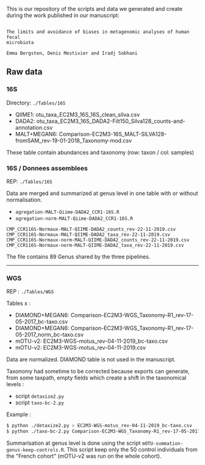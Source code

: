 This is our repository of the scripts and data 
we generated and create during the work
published in our manuscript:

```

The limits and avoidance of biases in metagenomic analyses of human fecal
microbiota 

Emma Bergsten, Denis Mestivier and Iradj Sobhani
```

## Raw data

### 16S

Directory: `./Tables/16S`

- QIIME1: otu_taxa_EC2M3_16S_16S_clean_silva.csv
- DADA2: otu_taxa_EC2M3_16S_DADA2-Filt150_Silva128_counts-and-annotation.csv
- MALT+MEGAN6: Comparison-EC2M3-16S_MALT-SILVA128-fromSAM_rev-19-01-2018_Taxonomy-mod.csv

These table contain abundances and taxonomy
(row: taxon / col: samples)

### 16S / Donnees assemblees

REP: `./Tables/16S`

Data are merged and summarized at genus level in one table with or without
normalisation.

- `agregation-MALT-Qiime-DADA2_CCR1-16S.R`
- `agregation-norm-MALT-Qiime-DADA2_CCR1-16S.R`

```
CMP_CCR116S-Normaux-MALT-QIIME-DADA2_counts_rev-22-11-2019.csv
CMP_CCR116S-Normaux-MALT-QIIME-DADA2_taxa_rev-22-11-2019.csv
CMP_CCR116S-Normaux-norm-MALT-QIIME-DADA2_counts_rev-22-11-2019.csv
CMP_CCR116S-Normaux-norm-MALT-QIIME-DADA2_taxa_rev-22-11-2019.csv
```

The file contains 89 Genus shared by the three pipelines.

---------------------------------------------------------------

### WGS

REP : `./Tables/WGS`

Tables x :

- DIAMOND+MEGAN6: Comparison-EC2M3-WGS_Taxonomy-R1_rev-17-05-2017_bc-taxo.csv
- DIAMOND+MEGAN6: Comparison-EC2M3-WGS_Taxonomy-R1_rev-17-05-2017_norm_bc-taxo.csv
- mOTU-v2: EC2M3-WGS-motus_rev-04-11-2019_bc-taxo.csv
- mOTU-v2: EC2M3-WGS-motus_rev-04-11-2019.csv

Data are normalized.
DIAMOND table is not used in the manuscript.

Taxonomy had sometime to be corrected because exports can generate, 
from some taxpath, empty fields which create a shift in the
taxonomical levels :

- script `detaxize2.py`
- script `taxo-bc-2.py`

Example :

```bash
$ python ./detaxize2.py > EC2M3-WGS-motus_rev-04-11-2019_bc-taxo.csv
$ python ./taxo-bc-2.py Comparison-EC2M3-WGS_Taxonomy-R1_rev-17-05-2017.csv > Comparison-EC2M3-WGS_Taxonomy-R1_rev-17-05-2017_bc-taxo.csv
```

Summarisation at genus level is done using the script `mOTU-summation-genus-keep-controls.R`. This
script keep only the 50 control individuals from the "French cohort" (mOTU-v2 was run on the
whole cohort).

